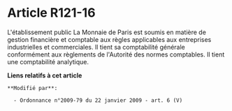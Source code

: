 # Article R121-16

L'établissement public La Monnaie de Paris est soumis en matière de gestion financière et comptable aux règles applicables
aux entreprises industrielles et commerciales. Il tient sa comptabilité générale conformément aux règlements de l'Autorité
des normes comptables. Il tient une comptabilité analytique.

**Liens relatifs à cet article**

	**Modifié par**:

	  - Ordonnance n°2009-79 du 22 janvier 2009 - art. 6 (V)
